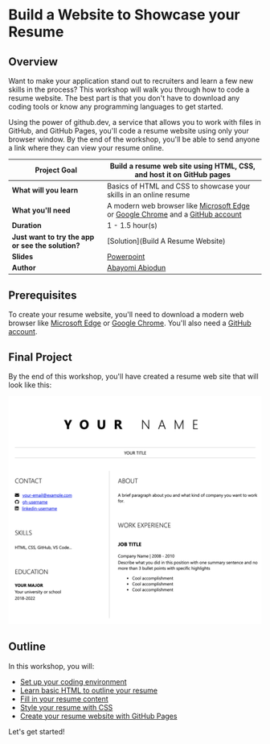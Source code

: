 # Build a Website to Showcase your Resume

## Overview

Want to make your application stand out to recruiters and learn a few new skills in the process? This workshop will walk you through how to code a resume website. The best part is that you don't have to download any coding tools or know any programming languages to get started. 

Using the power of github.dev, a service that allows you to work with files in GitHub, and GitHub Pages, you'll code a resume website using only your browser window. By the end of the workshop, you'll be able to send anyone a link where they can view your resume online. 

| **Project Goal**              | Build a resume web site using HTML, CSS, and host it on GitHub pages                                    |
| ----------------------------- | --------------------------------------------------------------------- |
| **What will you learn**       | Basics of HTML and CSS to showcase your skills in an online resume                                        |
| **What you'll need**          | A modern web browser like [Microsoft Edge](https://www.microsoft.com/edge?WT.mc_id=academic-51109-ornella) or [Google Chrome](https://www.google.com/chrome/) and a [GitHub account](https://github.com) |
| **Duration**                  | 1 - 1.5 hour(s)                                                                |
| **Just want to try the app or see the solution?** | [Solution](Build A Resume Website)                         |
| **Slides** | [Powerpoint](slide.pptx)
| **Author** | [Abayomi Abiodun](https://www.linkedin.com/in/abayomi-abiodun-49201a1ab/)


## Prerequisites
To create your resume website, you'll need to download a modern web browser like [Microsoft Edge](https://www.microsoft.com/edge?WT.mc_id=academic-51109-ornella) or [Google Chrome](https://www.google.com/chrome/). You'll also need a [GitHub account](https://github.com/join).

## Final Project
By the end of this workshop, you'll have created a resume web site that will look like this:

![resume website](./images/final-result.png)

## Outline
In this workshop, you will: 
* [Set up your coding environment](0-setup.md)
* [Learn basic HTML to outline your resume](1-create-html.md)
* [Fill in your resume content](2-add-content.md)
* [Style your resume with CSS](3-add-style.md)
* [Create your resume website with GitHub Pages](4-creating-website.md)

Let's get started!
